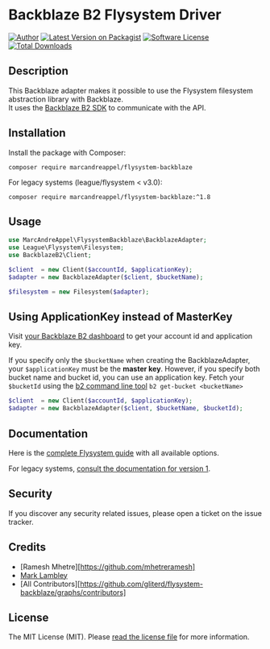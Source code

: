 # Backblaze B2 Flysystem Driver

[![Author](http://img.shields.io/badge/author-@marc_andre-blue.svg?style=flat-square)](https://twitter.com/marc_andre)
[![Latest Version on Packagist](https://img.shields.io/packagist/v/marcandreappel/flysystem-backblaze.svg?style=flat-square)](https://packagist.org/packages/marcandreappel/flysystem-backblaze)
[![Software License][ico-license]](LICENSE.md)
[![Total Downloads](https://img.shields.io/packagist/dt/marcandreappel/flysystem-backblaze.svg?style=flat-square)](https://packagist.org/packages/marcandreappel/flysystem-backblaze)

## Description
This Backblaze adapter makes it possible to use the Flysystem filesystem abstraction library with Backblaze.\
It uses the [Backblaze B2 SDK](https://github.com/cwhite92/b2-sdk-php) to communicate with the API.

## Installation
Install the package with Composer:

```shell
composer require marcandreappel/flysystem-backblaze
```

For legacy systems (league/flysystem < v3.0):

```shell
composer require marcandreappel/flysystem-backblaze:^1.8
```

## Usage
```php
use MarcAndreAppel\FlysystemBackblaze\BackblazeAdapter;
use League\Flysystem\Filesystem;
use BackblazeB2\Client;

$client  = new Client($accountId, $applicationKey);
$adapter = new BackblazeAdapter($client, $bucketName);

$filesystem = new Filesystem($adapter);
```

## Using ApplicationKey instead of MasterKey
Visit [your Backblaze B2 dashboard](https://secure.backblaze.com/b2_buckets.htm) to get your account id and application
key.

If you specify only the `$bucketName` when creating the BackblazeAdapter, your `$applicationKey` must be the **master key**.
However, if you specify both bucket name and bucket id, you can use an application key.
Fetch your `$bucketId` using the [b2 command line tool](https://www.backblaze.com/b2/docs/quick_command_line.html) `b2 get-bucket <bucketName>` 

```php
$client  = new Client($accountId, $applicationKey);
$adapter = new BackblazeAdapter($client, $bucketName, $bucketId);
```

## Documentation
Here is the [complete Flysystem guide](https://flysystem.thephpleague.com/docs/usage/filesystem-api/) with all available
options.

For legacy systems, [consult the documentation for version 1](https://flysystem.thephpleague.com/v1/docs/).

## Security
If you discover any security related issues, please open a ticket on the issue tracker.

## Credits
- [Ramesh Mhetre][https://github.com/mhetreramesh]
- [Mark Lambley](https://github.com/mlambley)
- [All Contributors][https://github.com/gliterd/flysystem-backblaze/graphs/contributors]

## License

The MIT License (MIT). Please [read the license file](LICENSE.md) for more information.

[ico-license]: https://img.shields.io/badge/license-MIT-brightgreen.svg?style=flat-square
